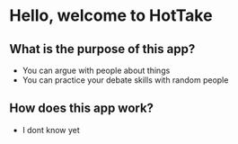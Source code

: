 # Hello, welcome to HotTake

## What is the purpose of this app?
* You can argue with people about things
* You can practice your debate skills with random people

## How does this app work?
* I dont know yet